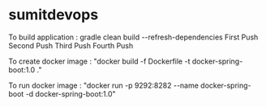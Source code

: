 # sumitdevops

To build application :
gradle clean build --refresh-dependencies
First Push
Second Push
Third Push
Fourth Push

To create docker image :
"docker build -f Dockerfile -t docker-spring-boot:1.0 ."

To run docker image :
"docker run -p 9292:8282 --name docker-spring-boot -d docker-spring-boot:1.0"
